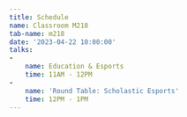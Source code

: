 ```yaml
---
title: Schedule
name: Classroom M218
tab-name: m218
date: '2023-04-22 10:00:00'
talks:
- 
    name: Education & Esports
    time: 11AM - 12PM
- 
    name: 'Round Table: Scholastic Esports'
    time: 12PM - 1PM
---
```


